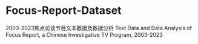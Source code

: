 # Focus-Report-Dataset
2003-2023焦点访谈节目文本数据及数据分析 Text Data and Data Analysis of Focus Report, a Chinese Investigative TV Program, 2003-2023

